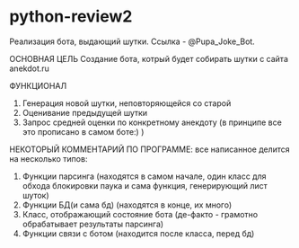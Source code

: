 # python-review2
Реализация бота, выдающий шутки. Ссылка - @Pupa_Joke_Bot.

ОСНОВНАЯ ЦЕЛЬ
Создание бота, котрый будет собирать шутки с сайта anekdot.ru

ФУНКЦИОНАЛ
1. Генерация новой шутки, неповторяющейся со старой
2. Оценивание предыдущей шутки
3. Запрос средней оценки по конкретному анекдоту
(в принципе все это прописано в самом боте:) )

НЕКОТОРЫЙ КОММЕНТАРИЙ ПО ПРОГРАММЕ:
все написанное делится на несколько типов:
1. Функции парсинга (находятся в самом начале, один класс для обхода блокировки паука и сама функция, генерирующий лист шуток)
2. Функции БД(и сама бд) (находятся в конце, их много)
3. Класс, отображающий состояние бота (де-факто - грамотно обрабатывает результаты парсинга)
4. Функции связи с ботом (находится после класса, перед бд)

